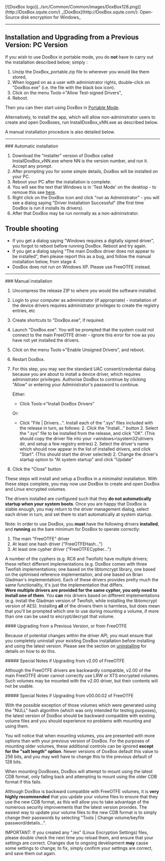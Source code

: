 

<meta content="text/html; charset=UTF-8" http-equiv="Content-Type">
<meta name="keywords" content="disk encryption, security, transparent, AES, OTFE, plausible deniability, virtual drive, Linux, MS Windows, portable, USB drive, partition">
<meta name="description" content="DoxBox: An Open-Source transparent encryption program for PCs. With this software, you can create one or more &quot;DoxBoxes&quot; on your PC - which appear as disks, anything written to these disks is automatically encrypted before being stored on your hard drive.">

<meta name="author" content="Sarah Dean">
<meta name="copyright" content="Copyright 2004, 2005, 2006, 2007, 2008 Sarah Dean">
<meta name="ROBOTS" content="ALL">

<TITLE>Installation and Upgrading from a Previous Version: PC Version</TITLE>

<link href="./styles_common.css" rel="stylesheet" type="text/css">


<link rel="shortcut icon" href="../src/Common/Common/images/DoxBox.ico" type="image/x-icon">

<SPAN CLASS="master_link">
[![DoxBox logo](../src/Common/Common/images/DoxBox128.png)](http://DoxBox.squte.com/)
</SPAN>
<SPAN CLASS="master_title">
_[DoxBox](http://DoxBox.squte.com/): Open-Source disk encryption for Windows_
</SPAN>

***      
            
## Installation and Upgrading from a Previous Version: PC Version

If you wish to use DoxBox in portable mode, you do **not** have to carry out the installation described below; simply :

1. Unzip the DoxBox_portable.zip file to wherever you would like them stored, 
2. When logged on as a user with administrator rights, double-click on "DoxBox.exe" (i.e. the file with the black box icon).
3. Click on the menu Tools->"Allow Test-signed Drivers", 
4. Reboot.

Then you can then start using DoxBox in [Portable Mode](portable_mode.md).

Alternatively, to install the app, which will allow non-administrator users to create and open DoxBoxes, run InstallDoxBox_vNN.exe as described below.

A manual installation procedure is also detailed below.

* * * 
<A NAME="level_3_heading_1">
### Automatic installation
</A>

1. Download the "installer" version of DoxBox called InstallDoxBox_vNN.exe where NN is the version number, and run it. Accept any prompt.
1. After prompting you for some simple details, DoxBox will be installed on your PC.
1. Reboot your PC after the installation is complete.
1. You will see the text that Windows is in 'Test Mode' on the desktop - to remove this see [here](impact_of_kernel_driver_signing.md). 
1. Right click on the DoxBox icon and click "run as Administrator" - you will see a dialog saying "Driver Installation Successful" (the first time DoxBox is run it installs its drivers).
1. After that DoxBox may be run normally as a non-administrator.

## Trouble shooting

* If you get a dialog saying "Windows requires a digitally signed driver", you forgot to reboot before running DoxBox. Reboot and try again.
* If you get a dialog saying "The main DoxBox driver does not appear to be installed", then please report this as a bug, and follow the manual installation below, from stage 4.
* DoxBox does not run on Windows XP. Please use FreeOTFE instead.

* * * 
<A NAME="level_3_heading_2">
### Manual installation
</A>

1. Uncompress the release ZIP to where you would the software installed. 
2. Login to your computer as administrator (if appropriate) - installation of the device drivers requires administrator privileges to create the registry entries, etc
3. Create shortcuts to "DoxBox.exe", if required.
4. Launch "DoxBox.exe". You will be prompted that the system could not connect to the main FreeOTFE driver - ignore this error for now as you have not yet installed the drivers.
5. Click on the menu Tools->"Enable Unsigned Drivers", and reboot.
6. Restart DoxBox.
7. For this step, you may see the standard UAC consent/credential dialog because you are about to install a device driver, which requires administrator privileges. 		Authorise DoxBox to continue by clicking "Allow" or entering your Administrator's password to continue.

	Either:
	* Click Tools->"Install DoxBox Drivers"
	
	Or:
	* Click "File | Drivers...". Install each of the ".sys" files included with the release in turn, as follows:
		2. Click the "Install..." button
		2. Select the ".sys" file to be installed from the release, and click "OK". (This should copy the driver file into your &lt;windows&gt;\system32\drivers dir, and setup a few registry entries)
		2. Select the driver's name which should now appear in the list of installed drivers, and click "Start". (This should start the driver selected)
		2. Change the driver's startup option to "At system startup" and click "Update"	
9. Click the "Close" button

These steps will install and setup a DoxBox in a minimalist installation. With these steps complete, you may now use DoxBox to create and open DoxBox and Linux encrypted volumes.

The drivers installed are configured such that they **do not automatically startup when your system boots**. Once you are happy that DoxBox is stable enough, you may return to the driver management dialog, select each driver in turn, and set them to start automatically at system startup.

Note: In order to use DoxBox, you **must** have the following drivers **installed**, and **running** as the bare minimum for DoxBox to operate correctly:

  1. The main "FreeOTFE" driver
  1. At least one hash driver ("FreeOTFEHash...")
  1. At least one cypher driver ("FreeOTFECypher...")

A number of the cyphers (e.g. RC6 and Twofish) have multiple drivers; these reflect different implementations (e.g. DoxBox comes with three Twofish implementations; one based on the libtomcrypt library, one based on the optimised reference implementation, and one based on Brian Gladman's implementation). Each of these drivers provides pretty much the same functionality, it's just the implementation that differs.	 
**Were multiple drivers are provided for the same cypher, you only need to install one of them**. You **can** mix drivers based on different implementations (e.g. install the Gladman version of Twofish, while installing the libtomcrypt version of AES). Installing **all** of the drivers them is harmless, but does mean that you'll be prompted which one to use during mounting a volume, if more than one can be used to encrypt/decrypt that volume.

<A NAME="level_4_heading_1">
#### Upgrading from a Previous Version, or from FreeOTFE
</A>

Because of potential changes within the driver API, you must ensure that you completely uninstall your existing DoxBox installation before installing and using the latest version. Please see the section on [uninstalling](uninstalling.md) for details on how to do this.

<A NAME="level_5_heading_1">
##### Special Notes if Upgrading from v2.00 of FreeOTFE
</A>

Although the FreeOTFE drivers are backwardly compatible, v2.00 of the main FreeOTFE driver cannot correctly use LRW or XTS encrypted volumes. Such volumes may be mounted with the v2.00 driver, but their contents will not be usable.

<A NAME="level_5_heading_2">
##### Special Notes if Upgrading from v00.00.02 of FreeOTFE
</A>

With the possible exception of those volumes which were generated using the "NULL" hash algorithm (which was only intended for testing purposes), the latest version of DoxBox should be backward compatible with existing volume files and you should experience no problems with mounting and using them.

You will notice that when mounting volumes, you are presented with more options than with your previous version of DoxBox. For the purposes of mounting older volumes, these additional controls can be ignored **except for the "salt length" option**. Newer versions of DoxBox default this value to 256 bits, and you may well have to change this to the previous default of 128 bits. 

When mounting DoxBoxes, DoxBox will attempt to mount using the latest CDB format, only falling back and attempting to mount using the older CDB format if this fails.

Although DoxBox is backward compatible with FreeOTFE volumes, it is **very highly recommended** that you update your volume files to ensure that they use the new CDB format, as this will allow you to take advantage of the numerous security improvements that the latest version provides. The easiest way to update your volume files to the new CDB format is to simply change their passwords by selecting "Tools | Change volume/keyfile password/details...".

IMPORTANT: If you created any ".les" (Linux Encryption Settings) files, please double check the next time you reload them, and ensure that your settings are correct. Changes due to ongoing development **may** cause some settings to change; to fix, simply confirm your settings are correct, and save them out again.



